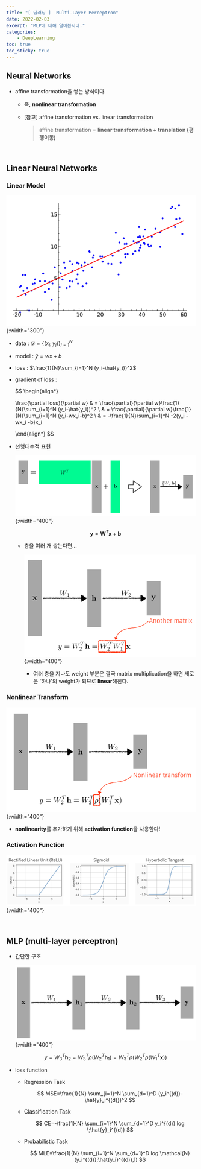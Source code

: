 ```yaml
---
title: "[ 딥러닝 ]  Multi-Layer Perceptron"
date: 2022-02-03
excerpt: "MLP에 대해 알아봅시다."
categories: 
    - DeepLearning
toc: true
toc_sticky: true
---
```




## Neural Networks

- affine transformation을 쌓는 방식이다.
    - 즉, **nonlinear transformation**
    - [참고] affine transformation vs. linear transformation
        
        > affine transformation = **linear transformation + translation (평행이동)**
        
<br/>

## Linear Neural Networks

### Linear Model

![Untitled](/assets/images/posts/deep_learning/mlp/1.png){:width="300"}

- data : $\mathcal{D} = \{(x_i,y_i)\}^N_{i=1}$

- model : $\hat{y} = wx + b$

- loss : $\frac{1}{N}\sum_{i=1}^N (y_i-\hat{y_i})^2$

- gradient of loss :

    $$
    \begin{align*}

    \frac{\partial loss}{\partial w}
    & = \frac{\partial}{\partial w}\frac{1}{N}\sum_{i=1}^N (y_i-\hat{y_i})^2
    \\
    & = \frac{\partial}{\partial w}\frac{1}{N}\sum_{i=1}^N (y_i-wx_i-b)^2
    \\
    & = -\frac{1}{N}\sum_{i=1}^N -2(y_i - wx_i -b)x_i

    \end{align*}
    $$

- 선형대수적 표현
    
    ![Untitled](/assets/images/posts/deep_learning/mlp/2.png){:width="400"}
    
    $$
    \mathbf{y}=\mathbf{W}^T \mathbf{x}+\mathbf{b}
    $$
    
    - 층을 여러 개 쌓는다면...
        
        ![Untitled](/assets/images/posts/deep_learning/mlp/3.png){:width="400"}
        
        - 여러 층을 지나도 weight 부분은 결국 matrix multiplication을 하면 새로운 '하나'의 weight가 되므로 **linear**해진다.

### Nonlinear Transform

![Untitled](/assets/images/posts/deep_learning/mlp/4.png){:width="400"}

- **nonlinearity**를 추가하기 위해 **activation function**을 사용한다!


### Activation Function

![Untitled](/assets/images/posts/deep_learning/mlp/5.png){:width="400"}

<br/>

## MLP (multi-layer perceptron)

- 간단한 구조
    
    ![Untitled](/assets/images/posts/deep_learning/mlp/6.png){:width="400"}
    

    $$
    y=W^T_3 \mathbf{h}_2=W^T_3 \rho(W^T_2 \mathbf{h}_1)=W^T_3 \rho(W^T_2 \rho(W^T_1 \mathbf{x}))
    $$

- loss function
    - Regression Task
        
        $$
        MSE=\frac{1}{N} \sum_{i=1}^N \sum_{d=1}^D (y_i^{(d)}-\hat{y}_i^{(d)})^2
        $$
        
    - Classification Task
        
        $$
        CE=-\frac{1}{N} \sum_{i=1}^N \sum_{d=1}^D y_i^{(d)} log \;\hat{y}_i^{(d)}
        $$
        
    - Probabilistic Task
        
        $$
        MLE=\frac{1}{N} \sum_{i=1}^N \sum_{d=1}^D log \mathcal{N}(y_i^{(d)};\hat{y_i}^{(d)},1)
        $$